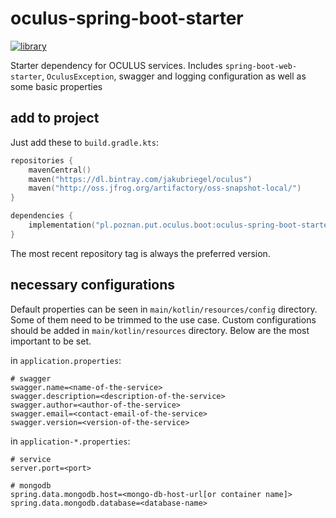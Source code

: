 # oculus-spring-boot-starter
[![library](https://api.bintray.com/packages/jakubriegel/oculus/oculus-spring-boot-starter/images/download.svg)](https://bintray.com/jakubriegel//kotlin-shell/kotlin-shell-core/_latestVersion)

Starter dependency for OCULUS services. 
Includes `spring-boot-web-starter`, `OculusException`, swagger and logging configuration as well as some basic properties 

## add to project

Just add these to `build.gradle.kts`:
```kotlin
repositories {
    mavenCentral()
    maven("https://dl.bintray.com/jakubriegel/oculus")
    maven("http://oss.jfrog.org/artifactory/oss-snapshot-local/")
}

dependencies {
    implementation("pl.poznan.put.oculus.boot:oculus-spring-boot-starter:VERSION")
}
```

The most recent repository tag is always the preferred version.

## necessary configurations
Default properties can be seen in `main/kotlin/resources/config` directory.
Some of them need to be trimmed to the use case. Custom configurations should be added in `main/kotlin/resources` directory. Below are the most important to be set.

in `application.properties`:
```properties
# swagger
swagger.name=<name-of-the-service>
swagger.description=<description-of-the-service>
swagger.author=<author-of-the-service>
swagger.email=<contact-email-of-the-service>
swagger.version=<version-of-the-service>
```

in `application-*.properties`:
```properties
# service
server.port=<port>

# mongodb
spring.data.mongodb.host=<mongo-db-host-url[or container name]>
spring.data.mongodb.database=<database-name>
```
